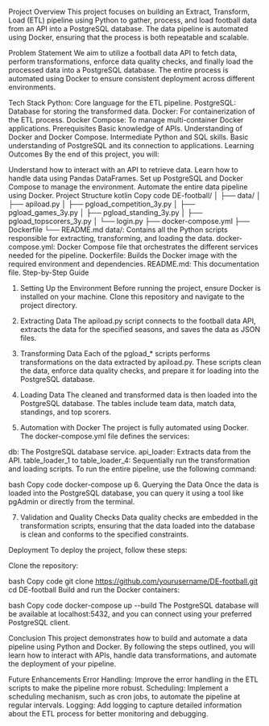 Project Overview
This project focuses on building an Extract, Transform, Load (ETL) pipeline using Python to gather, process, and load football data from an API into a PostgreSQL database. The data pipeline is automated using Docker, ensuring that the process is both repeatable and scalable.

Problem Statement
We aim to utilize a football data API to fetch data, perform transformations, enforce data quality checks, and finally load the processed data into a PostgreSQL database. The entire process is automated using Docker to ensure consistent deployment across different environments.

Tech Stack
Python: Core language for the ETL pipeline.
PostgreSQL: Database for storing the transformed data.
Docker: For containerization of the ETL process.
Docker Compose: To manage multi-container Docker applications.
Prerequisites
Basic knowledge of APIs.
Understanding of Docker and Docker Compose.
Intermediate Python and SQL skills.
Basic understanding of PostgreSQL and its connection to applications.
Learning Outcomes
By the end of this project, you will:

Understand how to interact with an API to retrieve data.
Learn how to handle data using Pandas DataFrames.
Set up PostgreSQL and Docker Compose to manage the environment.
Automate the entire data pipeline using Docker.
Project Structure
kotlin
Copy code
DE-football/
│
├── data/
│   ├── apiload.py
│   ├── pgload_competition_3y.py
│   ├── pgload_games_3y.py
│   ├── pgload_standing_3y.py
│   ├── pgload_topscorers_3y.py
│   └── login.py
├── docker-compose.yml
├── Dockerfile
└── README.md
data/: Contains all the Python scripts responsible for extracting, transforming, and loading the data.
docker-compose.yml: Docker Compose file that orchestrates the different services needed for the pipeline.
Dockerfile: Builds the Docker image with the required environment and dependencies.
README.md: This documentation file.
Step-by-Step Guide
1. Setting Up the Environment
Before running the project, ensure Docker is installed on your machine. Clone this repository and navigate to the project directory.

2. Extracting Data
The apiload.py script connects to the football data API, extracts the data for the specified seasons, and saves the data as JSON files.

3. Transforming Data
Each of the pgload_* scripts performs transformations on the data extracted by apiload.py. These scripts clean the data, enforce data quality checks, and prepare it for loading into the PostgreSQL database.

4. Loading Data
The cleaned and transformed data is then loaded into the PostgreSQL database. The tables include team data, match data, standings, and top scorers.

5. Automation with Docker
The project is fully automated using Docker. The docker-compose.yml file defines the services:

db: The PostgreSQL database service.
api_loader: Extracts data from the API.
table_loader_1 to table_loader_4: Sequentially run the transformation and loading scripts.
To run the entire pipeline, use the following command:

bash
Copy code
docker-compose up
6. Querying the Data
Once the data is loaded into the PostgreSQL database, you can query it using a tool like pgAdmin or directly from the terminal.

7. Validation and Quality Checks
Data quality checks are embedded in the transformation scripts, ensuring that the data loaded into the database is clean and conforms to the specified constraints.

Deployment
To deploy the project, follow these steps:

Clone the repository:

bash
Copy code
git clone https://github.com/yourusername/DE-football.git
cd DE-football
Build and run the Docker containers:

bash
Copy code
docker-compose up --build
The PostgreSQL database will be available at localhost:5432, and you can connect using your preferred PostgreSQL client.

Conclusion
This project demonstrates how to build and automate a data pipeline using Python and Docker. By following the steps outlined, you will learn how to interact with APIs, handle data transformations, and automate the deployment of your pipeline.

Future Enhancements
Error Handling: Improve the error handling in the ETL scripts to make the pipeline more robust.
Scheduling: Implement a scheduling mechanism, such as cron jobs, to automate the pipeline at regular intervals.
Logging: Add logging to capture detailed information about the ETL process for better monitoring and debugging.
